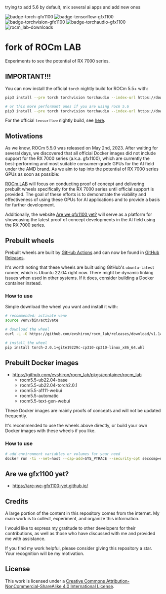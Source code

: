 trying to add 5.6 by default, mix several ai apps and add new ones

![badge-torch-gfx1100](https://shields.io/github/actions/workflow/status/evshiron/rocm_lab/build-rocm5.5-torch2.0-wheels.yaml?label=torch2.0) ![badge-tensorflow-gfx1100](https://shields.io/github/actions/workflow/status/evshiron/rocm_lab/build-rocm5.5-tensorflow2.10-wheels.yaml?label=tensorflow2.10) ![badge-torchvision-gfx1100](https://shields.io/github/actions/workflow/status/evshiron/rocm_lab/build-rocm5.5-torchvision0.15-wheels.yaml?label=torchvision0.15) ![badge-torchaudio-gfx1100](https://shields.io/github/actions/workflow/status/evshiron/rocm_lab/build-rocm5.5-torchaudio2.0-wheels.yaml?label=torchaudio2.0) ![rocm_lab-downloads](https://shields.io/github/downloads/evshiron/rocm_lab/total)

# fork of ROCm LAB

Experiments to see the potential of RX 7000 series.

## IMPORTANT!!!

You can now install the official `torch` nightly build for ROCm 5.5+ with:

```bash
pip3 install --pre torch torchvision torchaudio --index-url https://download.pytorch.org/whl/nightly/rocm5.5

# or this more performant ones if you are using rocm 5.6
pip3 install --pre torch torchvision torchaudio --index-url https://download.pytorch.org/whl/nightly/rocm5.6
```

For the official `tensorflow` nightly build, see [here](https://github.com/RadeonOpenCompute/ROCm/issues/1880#issuecomment-1591848769).

## Motivations

As we know, ROCm 5.5.0 was released on May 2nd, 2023. After waiting for several days, we discovered that all official Docker images did not include support for the RX 7000 series (a.k.a. gfx1100), which are currently the best-performing and most suitable consumer-grade GPUs for the AI field under the AMD brand. As we aim to tap into the potential of RX 7000 series GPUs as soon as possible:

[ROCm LAB](https://github.com/evshiron/rocm_lab) will focus on conducting proof of concept and delivering prebuilt wheels specifically for the RX 7000 series until official support is provided. The goal of these efforts is to demonstrate the viability and effectiveness of using these GPUs for AI applications and to provide a basis for further development.

Additionally, the website [Are we gfx1100 yet?](https://evshiron.github.io/are-we-gfx1100-yet/) will serve as a platform for showcasing the latest proof of concept developments in the AI field using the RX 7000 series.

## Prebuilt wheels

Prebuilt wheels are built by [GitHub Actions](https://github.com/evshiron/rocm_lab/actions) and can now be found in [GitHub Releases](https://github.com/evshiron/rocm_lab/releases).

It's worth noting that these wheels are built using GitHub's `ubuntu-latest` runner, which is Ubuntu 22.04 right now. There might be dynamic linking issues when used in other systems. If it does, consider building a Docker container instead.

### How to use

Simple download the wheel you want and install it with:

```bash
# recommended: activate venv
source venv/bin/activate

# download the wheel
curl -L -O https://github.com/evshiron/rocm_lab/releases/download/v1.14.514/torch-2.0.1+gite19229c-cp310-cp310-linux_x86_64.whl

# install the wheel
pip install torch-2.0.1+gite19229c-cp310-cp310-linux_x86_64.whl
```

## Prebuilt Docker images

* https://github.com/evshiron/rocm_lab/pkgs/container/rocm_lab
  * rocm5.5-ub22.04-base
  * rocm5.5-ub22.04-torch2.0.1
  * rocm5.5-a1111-webui
  * rocm5.5-automatic
  * rocm5.5-text-gen-webui

These Docker images are mainly proofs of concepts and will not be updated frequently.

It's recommended to use the wheels above directly, or build your own Docker images with these wheels if you like.

### How to use

```bash
# add environment variables or volumes for your need
docker run -ti --net=host --cap-add=SYS_PTRACE --security-opt seccomp=unconfined --device=/dev/kfd --device=/dev/dri --group-add video --ipc=host --shm-size 8G -e HSA_OVERRIDE_GFX_VERSION=11.0.0 --name rocm5.5-automatic ghcr.io/evshiron/rocm_lab:rocm5.5-automatic
```

## Are we gfx1100 yet?

* https://are-we-gfx1100-yet.github.io/

## Credits

A large portion of the content in this repository comes from the internet. My main work is to collect, experiment, and organize this information.

I would like to express my gratitude to other developers for their contributions, as well as those who have discussed with me and provided me with assistance.

If you find my work helpful, please consider giving this repository a star. Your recognition will be my motivation.

## License

This work is licensed under a [Creative Commons Attribution-NonCommercial-ShareAlike 4.0 International License](http://creativecommons.org/licenses/by-nc-sa/4.0/).
